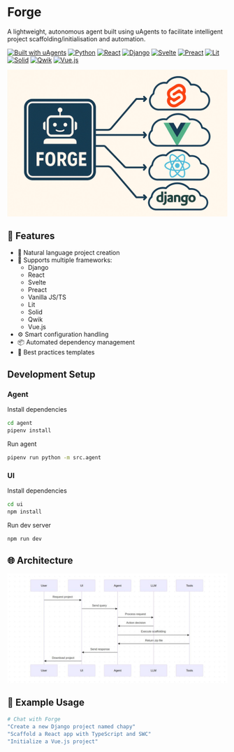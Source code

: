 # Forge

A lightweight, autonomous agent built using uAgents to facilitate intelligent project scaffolding/initialisation and automation.

[![Built with uAgents](https://img.shields.io/badge/Built%20with-uAgents-blue)](https://github.com/fetch-ai/uAgents)
[![Python](https://img.shields.io/badge/Python-3.11+-3776AB?logo=python&logoColor=white)](https://www.python.org/downloads/)
[![React](https://img.shields.io/badge/React-18.x-blue)](https://reactjs.org/)
[![Django](https://img.shields.io/badge/Django-green?logo=django)](https://www.djangoproject.com/)
[![Svelte](https://img.shields.io/badge/Svelte-orange?logo=svelte)](https://svelte.dev/)
[![Preact](https://img.shields.io/badge/Preact-673AB8?logo=preact)](https://preactjs.com/)
[![Lit](https://img.shields.io/badge/Lit-324FFF?logo=lit)](https://lit.dev/)
[![Solid](https://img.shields.io/badge/Solid-2C4F7C?logo=solid)](https://www.solidjs.com/)
[![Qwik](https://img.shields.io/badge/Qwik-blue?logo=qwik)](https://qwik.builder.io/)
[![Vue.js](https://img.shields.io/badge/Vue.js-4FC08D?logo=vue.js&logoColor=white)](https://vuejs.org/)

![Forge](assets/forge.jpg)

## 🚀 Features

- 🤖 Natural language project creation
- 🎯 Supports multiple frameworks:
  - Django
  - React
  - Svelte
  - Preact
  - Vanilla JS/TS
  - Lit
  - Solid
  - Qwik
  - Vue.js
- ⚙️ Smart configuration handling
- 📦 Automated dependency management
- 🔄 Best practices templates

## Development Setup

### Agent

Install dependencies

```bash
cd agent
pipenv install
```

Run agent

```bash
pipenv run python -m src.agent
```

### UI

Install dependencies

```bash
cd ui
npm install
```

Run dev server

```bash
npm run dev
```

## 🌐 Architecture

![Sequence diagram](assets/sequence-diagram.jpg)

## 📝 Example Usage

```bash
# Chat with Forge
"Create a new Django project named chapy"
"Scaffold a React app with TypeScript and SWC"
"Initialize a Vue.js project"
```
